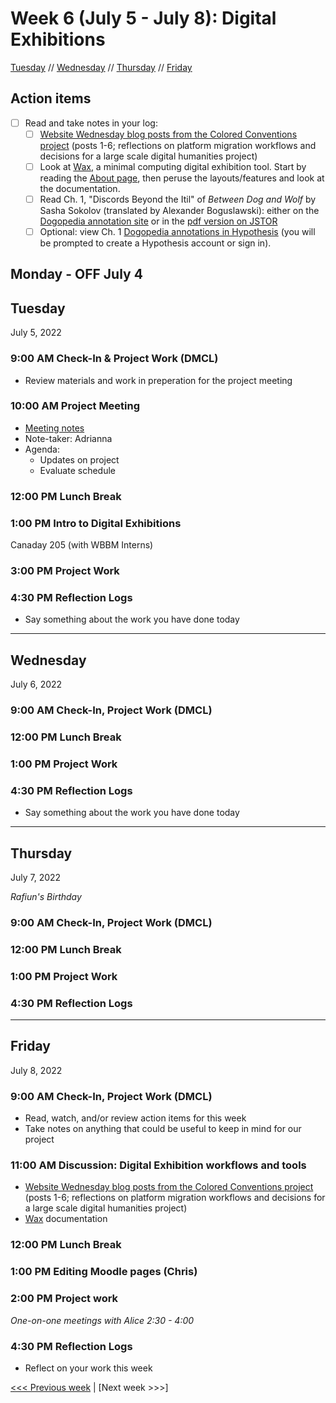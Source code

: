 # Week 6 (July 5 - July 8): Digital Exhibitions

[Tuesday](#tuesday) // [Wednesday](#wednesday) // [Thursday](#thursday) // [Friday](#friday)

## Action items
- [ ] Read and take notes in your log: 
  - [ ] [Website Wednesday blog posts from the Colored Conventions project](https://coloredconventions.org/website-wednesday/) (posts 1-6; reflections on platform migration workflows and decisions for a large scale digital humanities project)
  - [ ] Look at [Wax](https://minicomp.github.io/wax/), a minimal computing digital exhibition tool. Start by reading the [About page](https://minicomp.github.io/wax/about/), then peruse the layouts/features and look at the documentation.
  - [ ] Read Ch. 1, "Discords Beyond the Itil" of *Between Dog and Wolf* by Sasha Sokolov (translated by Alexander Boguslawski): either on the [Dogopedia annotation site](https://digitalscholarship.brynmawr.edu/dog/) or in the [pdf version on JSTOR](https://www.jstor.org/stable/10.7312/soko18146)
  - [ ] Optional: view Ch. 1 [Dogopedia annotations in Hypothesis](https://hypothes.is/groups/QWLeW4NJ/dogopedia) (you will be prompted to create a Hypothesis account or sign in). 

## Monday - OFF July 4

## Tuesday
July 5, 2022

### 9:00 AM Check-In & Project Work (DMCL)
- Review materials and work in preperation for the project meeting

### 10:00 AM Project Meeting
- [Meeting notes](https://brynmawr.sharepoint.com/:w:/s/dssf/EaP48Y-n3RlFsQqSd4O42pEBsDETlHeNBtzRzBI7l6MNNA?e=J6Ru1a)
- Note-taker: Adrianna
- Agenda:
  - Updates on project
  - Evaluate schedule

### 12:00 PM Lunch Break

### 1:00 PM Intro to Digital Exhibitions

Canaday 205 (with WBBM Interns)



### 3:00 PM Project Work

### 4:30 PM Reflection Logs
- Say something about the work you have done today

---

## Wednesday
July 6, 2022

### 9:00 AM Check-In, Project Work (DMCL)

### 12:00 PM Lunch Break

### 1:00 PM Project Work

### 4:30 PM Reflection Logs
- Say something about the work you have done today

---

## Thursday
July 7, 2022

*Rafiun's Birthday*

### 9:00 AM Check-In, Project Work (DMCL)

### 12:00 PM Lunch Break

### 1:00 PM Project Work

### 4:30 PM Reflection Logs

---

## Friday
July 8, 2022

### 9:00 AM Check-In, Project Work (DMCL)

- Read, watch, and/or review action items for this week
- Take notes on anything that could be useful to keep in mind for our project

### 11:00 AM Discussion: Digital Exhibition workflows and tools

-  [Website Wednesday blog posts from the Colored Conventions project](https://coloredconventions.org/website-wednesday/) (posts 1-6; reflections on platform migration workflows and decisions for a large scale digital humanities project)
- [Wax](https://minicomp.github.io/wax/about/) documentation

### 12:00 PM Lunch Break

### 1:00 PM Editing Moodle pages (Chris)

### 2:00 PM Project work

*One-on-one meetings with Alice 2:30 - 4:00*

### 4:30 PM Reflection Logs
- Reflect on your work this week

[<<< Previous week](05-viz.md) | [Next week >>>]
